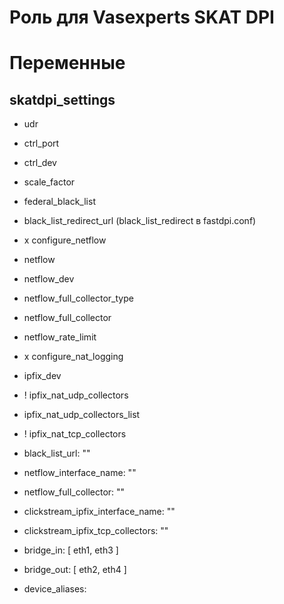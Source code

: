 # Роль для Vasexperts SKAT DPI

# Переменные

## skatdpi_settings


* udr
* ctrl_port
* ctrl_dev
* scale_factor
* federal_black_list
* black_list_redirect_url (black_list_redirect в fastdpi.conf)
* x configure_netflow
* netflow
* netflow_dev
* netflow_full_collector_type
* netflow_full_collector 
* netflow_rate_limit
* x configure_nat_logging
* ipfix_dev
* ! ipfix_nat_udp_collectors
* ipfix_nat_udp_collectors_list
* ! ipfix_nat_tcp_collectors


* black_list_url: ""
* netflow_interface_name: ""
* netflow_full_collector: ""

* clickstream_ipfix_interface_name: ""
* clickstream_ipfix_tcp_collectors: ""

* bridge_in: [ eth1, eth3 ]
* bridge_out: [ eth2, eth4 ]

* device_aliases:
